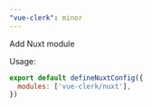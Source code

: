 ```yaml
---
"vue-clerk": minor
---
```


Add Nuxt module

Usage:

```js
export default defineNuxtConfig({
  modules: ['vue-clerk/nuxt'],
})
```
